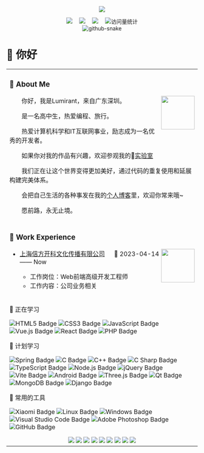<div align="center">

  <!-- knock code pictures 敲代码的图片 -->
  <img src="https://cdn.jsdelivr.net/gh/sun0225SUN/sun0225SUN/assets/images/coding.gif" /><br>

  <!-- profile logo 个人资料徽标 -->
  <div align="center">
    <a href="https://lumirant.top/"><img src="https://img.shields.io/badge/Website-主页-blue" /></a>&emsp;
    <a href="https://blog.lumirant.top"><img src="https://img.shields.io/badge/Blog-博客-07c160" /></a>&emsp;
<!--     <a href="https://twitter.com/sun0225SUN/"><img src="https://img.shields.io/badge/Twitter-推特-blue" /></a>&emsp;
    <a href="https://www.youtube.com/@sun0225SUN"><img src="https://img.shields.io/badge/YouTube-油管-c32136" /></a>&emsp; -->
    <a href="https://space.bilibili.com/393419480/"><img src="https://img.shields.io/badge/Bilibili-B站-ff69b4" /></a>&emsp;
<!--     <a href="https://www.zhihu.com/people/sunguoqi/"><img src="https://img.shields.io/badge/Zhihu-知乎-blue" /></a>&emsp; -->
    <!-- visitor statistics logo 访问量统计徽标 -->
    <img src="https://komarev.com/ghpvc/?username=lumirant&label=Views&color=0e75b6&style=flat" alt="访问量统计" />
  </div>

<!-- Snake Code Contribution Map 贪吃蛇代码贡献图 -->
<picture>
  <source media="(prefers-color-scheme: dark)" srcset="https://cdn.jsdelivr.net/gh/sun0225SUN/sun0225SUN/profile-snake-contrib/github-contribution-grid-snake-dark.svg" />
  <source media="(prefers-color-scheme: light)" srcset="https://cdn.jsdelivr.net/gh/sun0225SUN/sun0225SUN/profile-snake-contrib/github-contribution-grid-snake.svg" />
  <img alt="github-snake" src="https://cdn.jsdelivr.net/gh/sun0225SUN/sun0225SUN/profile-snake-contrib/github-contribution-grid-snake-dark.svg" />
</picture>

</div>

#  🙋 你好

<table>
<tr><td>

<!-- About me 关于我 -->
### 🤺 About Me

<img align="right" width="88" src="https://cravatar.cn/avatar/f7f4e73380b2df0718eea7ce5fe430ce?d=mm" />

<p>&emsp;&emsp;你好，我是Lumirant，来自广东深圳。</p>
<p>&emsp;&emsp;是一名高中生，热爱编程、旅行。</p>
<p>&emsp;&emsp;热爱计算机科学和IT互联网事业，励志成为一名优秀的开发者。</p>
<p>&emsp;&emsp;如果你对我的作品有兴趣，欢迎参观我的🧪<a href="https://blog.lumirant.top/index.php/archives/16">实验室</a></p>
<p>&emsp;&emsp;我们正在让这个世界变得更加美好，通过代码的重复使用和延展构建完美体系。</p>
<p>&emsp;&emsp;会把自己生活的各种事发在我的<a href="https://blog.lumirant.top">个人博客</a>里，欢迎你常来哦~</p>
<p>&emsp;&emsp;愿前路，永无止境。</p>

</td></tr>

<tr>
<td>
  
### 🏢 Work Experience

<img align="right" width="88" src="https://image.qcc.com/logo/2c284b8929643c7e4498e5515b4a1a3e.jpg?x-oss-process=style/logo_200" />

- [上海信方开科文化传播有限公司](https://www.confidire.com/) &emsp; 📌 2023-04-14 —— Now
  
  - 工作岗位：Web前端高级开发工程师
  - 工作内容：公司业务相关

</td>
</tr>

<tr><td>

💪 正在学习

![HTML5 Badge](https://img.shields.io/badge/HTML5-E34F26?logo=html5&logoColor=fff&style=flat)
![CSS3 Badge](https://img.shields.io/badge/CSS3-1572B6?logo=css3&logoColor=fff&style=flat)
![JavaScript Badge](https://img.shields.io/badge/JavaScript-F7DF1E?logo=javascript&logoColor=000&style=flat)
![Vue.js Badge](https://img.shields.io/badge/Vue.js-4FC08D?logo=vuedotjs&logoColor=fff&style=flat)
![React Badge](https://img.shields.io/badge/React-61DAFB?logo=react&logoColor=000&style=flat)
![PHP Badge](https://img.shields.io/badge/PHP-777BB4?logo=php&logoColor=fff&style=flat)
  
🧠 计划学习

![Spring Badge](https://img.shields.io/badge/Spring-6DB33F?logo=spring&logoColor=fff&style=flat)
![C Badge](https://img.shields.io/badge/C-A8B9CC?logo=c&logoColor=fff&style=flat)
![C++ Badge](https://img.shields.io/badge/C%2B%2B-00599C?logo=cplusplus&logoColor=fff&style=flat)
![C Sharp Badge](https://img.shields.io/badge/C%20Sharp-239120?logo=csharp&logoColor=fff&style=flat)
![TypeScript Badge](https://img.shields.io/badge/TypeScript-3178C6?logo=typescript&logoColor=fff&style=flat)
![Node.js Badge](https://img.shields.io/badge/Node.js-393?logo=nodedotjs&logoColor=fff&style=flat)
![jQuery Badge](https://img.shields.io/badge/jQuery-0769AD?logo=jquery&logoColor=fff&style=flat)
![Vite Badge](https://img.shields.io/badge/Vite-646CFF?logo=vite&logoColor=fff&style=flat)
![Android Badge](https://img.shields.io/badge/Android-3DDC84?logo=android&logoColor=fff&style=flat)
![Three.js Badge](https://img.shields.io/badge/Three.js-092E20?logo=threedotjs&logoColor=fff&style=flat)
![Qt Badge](https://img.shields.io/badge/Qt-41CD52?logo=qt&logoColor=fff&style=flat)
![MongoDB Badge](https://img.shields.io/badge/MongoDB-47A248?logo=mongodb&logoColor=fff&style=flat)
![Django Badge](https://img.shields.io/badge/Django-092E20?logo=django&logoColor=fff&style=flat)

🧰 常用的工具

![Xiaomi Badge](https://img.shields.io/badge/Xiaomi-FF6900?logo=xiaomi&logoColor=fff&style=flat)
![Linux Badge](https://img.shields.io/badge/Linux-FCC624?logo=linux&logoColor=000&style=flat)
![Windows Badge](https://img.shields.io/badge/Windows-0078D6?logo=windows&logoColor=fff&style=flat)
![Visual Studio Code Badge](https://img.shields.io/badge/Visual%20Studio%20Code-007ACC?logo=visualstudiocode&logoColor=fff&style=flat)
![Adobe Photoshop Badge](https://img.shields.io/badge/Adobe%20Photoshop-31A8FF?logo=adobephotoshop&logoColor=fff&style=flat)
![GitHub Badge](https://img.shields.io/badge/GitHub-181717?logo=github&logoColor=fff&style=flat)

<div align="center">

<img src="https://skillicons.dev/icons?i=ps,ai,pr,html,css,js,php,discord,twitter,mongodb,idea,git,aws,mysql,nginx" />

<img src="https://github-readme-activity-graph.vercel.app/graph?username=lumirant&theme=dracula" />

<img src="https://cdn.jsdelivr.net/gh/sun0225SUN/sun0225SUN/assets/images/icon.png" />

<img src="https://stats.justsong.cn/api/bilibili/?id=393419480&lang=zh-CN" />
<img src="https://stats.justsong.cn/api/github?username=lumirant&lang=zh-CN" />

<img src="https://github-readme-stats.vercel.app/api?username=lumirant&include_all_commits=true&count_private=true" />
<img src="https://streak-stats.demolab.com/?user=lumirant" />

<img src="https://github-profile-trophy.vercel.app/?username=lumirant" />

<img src="https://cdn.jsdelivr.net/gh/sun0225SUN/sun0225SUN/assets/images/rocket.png"/>

</div>
